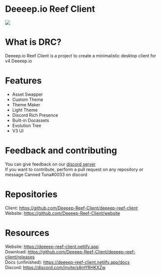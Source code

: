 # Deeeep.io Reef Client  

![](https://avatars.githubusercontent.com/u/111871339)

# What is DRC?  

Deeeep.io Reef Client is a project to create a minimalistic desktop client for v4 Deeeep.io  

# Features  

- Asset Swapper  
- Custom Theme  
- Theme Maker  
- Light Theme  
- Discord Rich Presence  
- Built-in Docassets  
- Evolution Tree  
- V3 UI  

# Feedback and contributing  

You can give feedback on our [discord server](https://discord.com/invite/s8mYRHKXZw)  
If you want to contribute, perform a pull request on any repository or message Canned Tuna#0033 on discord  

# Repositories  

Client: <https://github.com/Deeeep-Reef-Client/deeeep-reef-client>  
Website: <https://github.com/Deeeep-Reef-Client/website>  

# Resources  

Website: <https://deeeep-reef-client.netlify.app>  
Download: <https://github.com/Deeeep-Reef-Client/deeeep-reef-client/releases>  
Docs (unfinished): <https://deeeep-reef-client.netlify.app/docs>  
Discord: <https://discord.com/invite/s8mYRHKXZw>  
